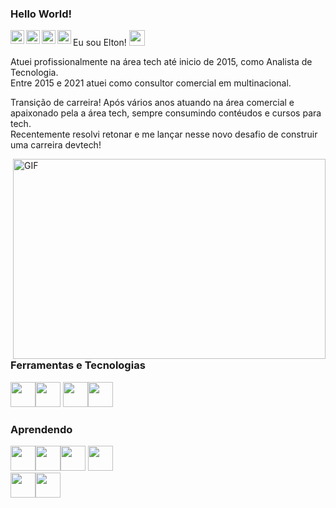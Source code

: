 ### Hello World! 
Eu sou Elton!  <img src="https://media.giphy.com/media/hvRJCLFzcasrR4ia7z/giphy.gif" width="25px"> 
<a href="https://www.instagram.com/eltondutradias/"><img align="left" alt="my's Instagram" width="22px" src="https://raw.githubusercontent.com/hussainweb/hussainweb/main/icons/instagram.png" />
 </a> <a href="https://twitter.com/ELTON_DUTRA">
  <img align="left" alt="EltonD | Twitter" width="22px" src="https://raw.githubusercontent.com/peterthehan/peterthehan/master/assets/twitter.svg" /> 
  <a/> <a href="https://www.linkedin.com/in/elton-ramon-dutra-dias-77099a62/">
  <img align="left" alt="EltonD LinkedIN" width="22px" src="https://raw.githubusercontent.com/peterthehan/peterthehan/master/assets/linkedin.svg" /> <a href="https://open.spotify.com/user/12159587697?si=M1Pruy1FRJa7vBp6g0H2dw&utm">
  <img align="left" alt="Abhishek's Spotify" width="22px" src="https://raw.githubusercontent.com/peterthehan/peterthehan/master/assets/spotify.svg" />
</a>
  
</a>
   
 Atuei profissionalmente na área tech até inicio de 2015, como Analista de Tecnologia.   
 Entre 2015 e 2021 atuei como consultor comercial em multinacional. 
 
 Transição de carreira! 
 Após vários anos atuando na área comercial e apaixonado pela a área tech, sempre consumindo contéudos e cursos para tech.   
 Recentemente resolvi retonar e me lançar nesse novo desafio de construir uma carreira devtech! 

  <img align="right" alt="GIF" src="https://github.com/abhisheknaiidu/abhisheknaiidu/blob/master/code.gif?raw=true" width="500" height="320" />
 
 ### Ferramentas e Tecnologias

<img src="https://cdn.jsdelivr.net/gh/devicons/devicon/icons/git/git-original.svg" width="40" height="40"/><img src="https://cdn.jsdelivr.net/gh/devicons/devicon/icons/vscode/vscode-original.svg" width="40" height="40"/>
<img src="https://cdn.jsdelivr.net/gh/devicons/devicon/icons/visualstudio/visualstudio-plain.svg" width="40" height="40" /><img src="https://cdn.jsdelivr.net/gh/devicons/devicon/icons/dotnetcore/dotnetcore-original.svg" width="40" height="40" /> 

### Aprendendo 
<img src="https://cdn.jsdelivr.net/gh/devicons/devicon/icons/html5/html5-original.svg" width="40" height="40"/><img src="https://cdn.jsdelivr.net/gh/devicons/devicon/icons/css3/css3-original.svg" width="40" heigth="40" /><img src="https://cdn.jsdelivr.net/gh/devicons/devicon/icons/javascript/javascript-original.svg" width="40" height="40" />
<img src="https://cdn.jsdelivr.net/gh/devicons/devicon/icons/bootstrap/bootstrap-original.svg" width="40" height="40" /> </br>
<img src="https://cdn.jsdelivr.net/gh/devicons/devicon/icons/java/java-plain-wordmark.svg" width="40" height="40" /><img src="https://cdn.jsdelivr.net/gh/devicons/devicon/icons/csharp/csharp-original.svg" width="40" height="40"/>




  
   
     



 
 
<!--
**EltonDutradias/EltonDutradias** is a ✨ _special_ ✨ repository because its `README.md` (this file) appears on your GitHub profile.

Here are some ideas to get you started:

- 🔭 I’m currently working on ...
- 🌱 I’m currently learning ...
- 👯 I’m looking to collaborate on ...
- 🤔 I’m looking for help with ...
- 💬 Ask me about ...
- 📫 How to reach me: ...
- 😄 Pronouns: ...
- ⚡ Fun fact: ...
-->
